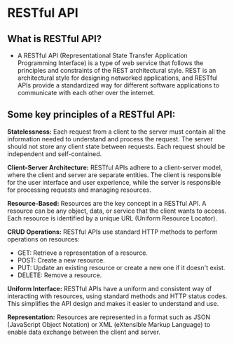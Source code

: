 # RESTful API

## What is RESTful API?
 - A RESTful API (Representational State Transfer Application Programming Interface) is a type of web service that follows the principles and constraints of the REST architectural style. 
REST is an architectural style for designing networked applications, and RESTful APIs provide a standardized way for different software applications to communicate with each other over the internet.

## Some key principles of a RESTful API:  

**Statelessness:** Each request from a client to the server must contain all the information needed to understand and process the request. 
The server should not store any client state between requests. Each request should be independent and self-contained.  

**Client-Server Architecture:** RESTful APIs adhere to a client-server model, where the client and server are separate entities. 
The client is responsible for the user interface and user experience, while the server is responsible for processing requests and managing resources.  

**Resource-Based:** Resources are the key concept in a RESTful API. A resource can be any object, data, or service that the client wants to access. 
Each resource is identified by a unique URL (Uniform Resource Locator).  

**CRUD Operations:** RESTful APIs use standard HTTP methods to perform operations on resources:  
 - GET: Retrieve a representation of a resource.
 - POST: Create a new resource.
 - PUT: Update an existing resource or create a new one if it doesn't exist.
 - DELETE: Remove a resource.  

**Uniform Interface:** RESTful APIs have a uniform and consistent way of interacting with resources, using standard methods and HTTP status codes. This simplifies the API design and makes it easier to understand and use.  

**Representation:** Resources are represented in a format such as JSON (JavaScript Object Notation) or XML 
(eXtensible Markup Language) to enable data exchange between the client and server.
